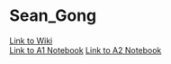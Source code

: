 # Sean_Gong
[Link to Wiki](https://github.com/bcb420-2020/student_sgong101/wiki) <br>
[Link to A1 Notebook](https://github.com/bcb420-2022/Sean_Gong/blob/main/A1.html)
[Link to A2 Notebook](https://github.com/bcb420-2022/Sean_Gong/blob/main/A2_SeanGong.html)
